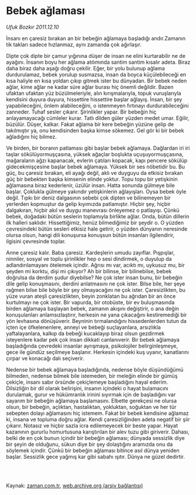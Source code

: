 # Bebek ağlaması

*Ufuk Bozkır 2011.12.10*

<td class="columnist-detail">
<p>İnsanı en çaresiz bırakan an bir bebeğin ağlamaya başladığı andır.Zamanın tik takları sadece hızlanmaz, aynı zamanda çok ağırlaşır.</p>
<p>
<div id="haberMetinDiv">
<p> Dipte çok dipte bir çamur yığınına düşer de insan ne elini kurtarabilir ne de ayağını. İnsanın boyu her ağlama atılımında santim santim kısalır adeta. Biraz daha biraz daha aşağı doğru çekilir. Eğer, bir yolu bulunup ağlama durdurulamaz, bebek yorulup susmazsa, insan da boyca küçülebileceği en kısa haliyle en kısa yoldan çıkıp gitmek ister bu dünyadan. Bir bebek neden ağlar, kime ağlar ne kadar süre ağlar burası hiç önemli değildir. Bazen ufaktan ufaktan yüz büzülmeleriyle, alın kırışmalarıyla, topuk vuruşlarıyla kendisini duyura duyura, hissettire hissettire başlar ağlayış. İnsan, bir şey yapabileceğini, önlem alabileceğini, o istenmeyen fırtınayı durdurabileceğini zanneder. Tuhaf sesler çıkarır. Şirinlikler yapar. Bir bebeğin hiç anlayamayacağı cümleler kurar. Tatlı dilden güler yüzden medet umar. Eğilir, büzülür. Düşer, kalkar. Fakat ağlama bir kere bebeğin yüzüne gelip de takılmıştır ya, onu kendisinden başka kimse sökemez. Gel gör ki bir bebek ağladığını hiç bilmez.
<p>Ve birden, bir boranın patlaması gibi başlar bebek ağlamaya. Dağlardan iri iri taşlar sökülüyormuşçasına, yüksek ağaçlar boşlukta uçuşuyormuşçasına, mağaraların ağzı kapanacak, evlerin çatıları kopacak, kapı pencere sökülüp gidecekmişçesine başlar bebek ağlamaya. Yüksek bir ses nöbetidir bu. Bu güç, bu çaresiz bırakan, eli ayağı değil, aklı ve duyguyu da etkisiz bırakan güç bir bebekten başka kimsenin elinde yoktur. Topu topu bir yetişkinin ağlamasına biraz kederlenir, üzülür insan. Hatta sonunda gülmeye bile başlar. Çoklukla gülmeye yakındır yetişkinlerin ağlayışları. Oysa bebek öyle değil. Tıpkı bir deniz dalgasının sebebi çok dipten ve bilinemeyen bir yerlerden kopmuştur da gelip kıyımızda patlamıştır. Hiçbir şey, hiçbir dalgakıran, hiçbir akıl ve duygu manevrası önleyemez o patlayışı. Çünkü bebek, doğadaki bütün seslerin toplamıyla birlikte ağlar. Onda, bütün dillerin ilk halleri saklıdır. Hissettiğimiz, henüz bilmediğimiz bir şeydir o. O yüzden çevresindeki bütün sesleri etkisiz hale getirir, o yüzden dünyanın neresinde olursa olsun, hangi dili konuşursa konuşsun bütün insanları ilgilendirir, ilgisini çevresinde toplar.
<p>Anne çaresiz kalır. Baba çaresiz. Kardeşlerin umudu zayıflar. Pışpışlar, ninniler, sosyal ve toplu şirinlikler hep o sesi dindirmek, o duyulup da adlandırılamayanı ötelemek içindir. Ağrısı mı var, acıktı mı, uykusuz mu, bir şeyden mi korktu, dişi mi çıkıyor? Ah bir bilinse, bir bilinebilse, bebek doğrulsa da derdim şudur diyebilse? Ne çok ister insan bunu, bir bebeğin dile gelip konuşmasını, derdini anlatmasını ne çok ister. Bilse bile, her şeye rağmen bilse bile böyle bir şey olmayacağını ne çok ister. Çaresizlikten, bu yüze vuran ateşli çaresizlikten, beyin zonklatan bu ağrıdan bir an önce kurtulmayı ne çok ister. Bir vapurda, bir otobüste, bir ev buluşmasında birden ağlamaya başlayan bebek, zamanın akışını değiştirir, o ana değin konuşulanları anlamsızlaştırır, herkesin ne yana çıkacağını kestiremediği bir yön levhasına dönüşüverir. Beyninin tırmalandığını hissedenlerden tutun da içten içe öfkelenenlere, anneyi ve bebeği suçlayanlara, arsızlıkla yaftalayanlara, kalkıp da bebeği kucaklayıp biraz olsun gezdirmek isteyenlere kadar pek çok insan dikkati canlanıverir. Bir bebek ağlamaya başladığında çevredeki insanlar ayrışmaya, psikolojiler belirginleşmeye, gece ile gündüz seçilmeye başlanır. Herkesin içindeki kuş uyanır, kanatlarını çırpar ve konacağı dalı seçiverir.
<p>Nedense bir bebek ağlamaya başladığında, nedense böyle düşündüğümü bilmeden, nedense bilmek bile istemeden, bir meleğin elinde bir gümüş çekiçle, insanı sabır örsünde çekiçlemeye başladığını hayal ederim. Dilsizliğin bir dil olarak belirişini, insanın içindeki o hayat bulamacını durulamak, gurur ve hükümranlık irinini sıyırmak için de başladığını var sayarım bir bebeğin ağlamaya başlamasını. Elbette gerekçesi ne olursa olsun, bir bebeğin, açlıktan, hastalıktan, yokluktan, soğuktan ve her tür sebepten dolayı ağlamasını hiç istemem. Fakat bir bebek kendisine ağlamaz ki, insana ve topluma doğru ağlar. Kendi çaresizliğinden adeta negatif bir şiir çıkarır. Notasız ve hiçbir sazla icra edilemeyecek bir beste yapar. Hayat kazanının gururlu homurtusuna karıştırılan bir alev tuzu gibi giriverir. Dahası, belki de en çok bunun içindir bir bebeğin ağlaması; dünyada sessizlik diye bir şeyin de olduğunu, sükun diye bir şey dolaştığını aramızda onu da söylemek içindir. Çünkü bir bebeğin ağlaması bitince asıl dünya yeniden başlar. Sessizlik gece yağmış kar gibi sabahı ışıtır. Dünya ne güzel dedirtir.
<p></p></p></p></p></p></div>
</p>


<p><br>
		 </br></p></td>

Kaynak: [zaman.com.tr](http://zaman.com.tr/yazar.do?yazino=1212566), [web.archive.org (arşiv bağlantısı)](http://web.archive.org/web/20120114072533/http://www.zaman.com.tr:80/yazar.do?yazino=1212566)
